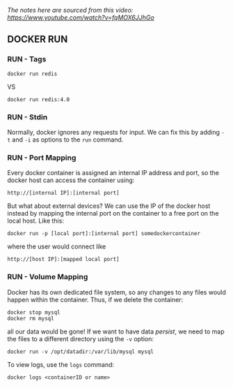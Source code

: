 *The notes here are sourced from this video: https://www.youtube.com/watch?v=fqMOX6JJhGo*

## DOCKER RUN

### RUN - Tags
```
docker run redis
```
VS
```
docker run redis:4.0
```
### RUN - Stdin
Normally, docker ignores any requests for input. We can fix this by adding `-t` and `-i` as options to the `run` command.
### RUN - Port Mapping
Every docker container is assigned an internal IP address and port, so the docker host can access the container using: 
```
http://[internal IP]:[internal port]
```
But what about external devices? We can use the IP of the docker host instead by mapping the internal port on the container to a free port on the local host. Like this: 
```
docker run -p [local port]:[internal port] somedockercontainer
```
where the user would connect like 
```
http://[host IP]:[mapped local port]
```
### RUN - Volume Mapping
Docker has its own dedicated file system, so any changes to any files would happen within the container. Thus, if we delete the container:
```
docker stop mysql
docker rm mysql
```
all our data would be gone! If we want to have data *persist*, we need to map the files to a different directory using the `-v` option:
```
docker run -v /opt/datadir:/var/lib/mysql mysql
```
To view logs, use the `logs` command:
```
docker logs <containerID or name>
```